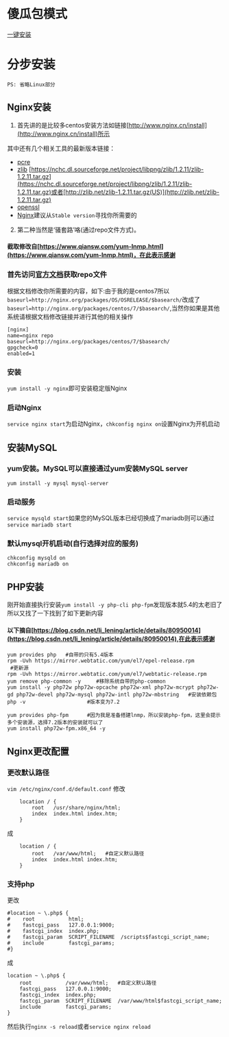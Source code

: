 # 傻瓜包模式

[一键安装](https://lnmp.org/install.html)

# 分步安装

`PS: 省略Linux部分`
## Nginx安装
1. 首先讲的是比较多centos安装方法如链接[http://www.nginx.cn/install](http://www.nginx.cn/install)所示

其中还有几个相关工具的最新版本链接：
- [pcre](ftp://ftp.csx.cam.ac.uk/pub/software/programming/pcre/)
- [zlib](http://zlib.net/) [https://nchc.dl.sourceforge.net/project/libpng/zlib/1.2.11/zlib-1.2.11.tar.gz](https://nchc.dl.sourceforge.net/project/libpng/zlib/1.2.11/zlib-1.2.11.tar.gz)或者[http://zlib.net/zlib-1.2.11.tar.gz(US)](http://zlib.net/zlib-1.2.11.tar.gz)
- [openssl](https://www.openssl.org/source/)
- [Nginx](https://nginx.org/en/download.html)建议从`Stable version`寻找你所需要的

2. 第二种当然是‘骚套路’咯(通过repo文件方式)。

#### 截取修改自[https://www.qiansw.com/yum-lnmp.html](https://www.qiansw.com/yum-lnmp.html)，在此表示感谢
### 首先访问[官方文档](https://nginx.org/en/linux_packages.html#stable)获取repo文件
根据文档修改你所需要的内容，如下:由于我的是centos7所以`baseurl=http://nginx.org/packages/OS/OSRELEASE/$basearch/`改成了`baseurl=http://nginx.org/packages/centos/7/$basearch/`,当然你如果是其他系统请根据文档修改链接并进行其他的相关操作
```
[nginx]
name=nginx repo
baseurl=http://nginx.org/packages/centos/7/$basearch/
gpgcheck=0
enabled=1
```
### 安装
`yum install -y nginx`即可安装稳定版Nginx
### 启动Nginx
`service nginx start`为启动Nginx，`chkconfig nginx on`设置Nginx为开机启动

## 安装MySQL
### yum安装。MySQL可以直接通过yum安装MySQL server
`yum install -y mysql mysql-server`
### 启动服务
`service mysqld start`如果您的MySQL版本已经切换成了mariadb则可以通过`service mariadb start`
### 默认mysql开机启动(自行选择对应的服务)
```
chkconfig mysqld on
chkconfig mariadb on
```

## PHP安装
刚开始直接执行安装`yum install -y php-cli php-fpm`发现版本就5.4的太老旧了所以又找了一下找到了如下更新内容
#### 以下摘自[https://blog.csdn.net/li_lening/article/details/80950014](https://blog.csdn.net/li_lening/article/details/80950014),在此表示感谢
```
yum provides php   #自带的只有5.4版本
rpm -Uvh https://mirror.webtatic.com/yum/el7/epel-release.rpm         #更新源
rpm -Uvh https://mirror.webtatic.com/yum/el7/webtatic-release.rpm
yum remove php-common -y     #移除系统自带的php-common
yum install -y php72w php72w-opcache php72w-xml php72w-mcrypt php72w-gd php72w-devel php72w-mysql php72w-intl php72w-mbstring   #安装依赖包
php -v                    #版本变为7.2
 
yum provides php-fpm      #因为我是准备搭建lnmp，所以安装php-fpm，这里会提示多个安装源，选择7.2版本的安装就可以了
yum install php72w-fpm.x86_64 -y
```

## Nginx更改配置
### 更改默认路径
`vim /etc/nginx/conf.d/default.conf`
修改
```
    location / {
        root   /usr/share/nginx/html;
        index  index.html index.htm;
    }
```
成
```
    location / {
        root   /var/www/html;   #自定义默认路径
        index  index.html index.htm;
    }
```
### 支持php
更改
```
#location ~ \.php$ {
#    root           html;
#    fastcgi_pass   127.0.0.1:9000;
#    fastcgi_index  index.php;
#    fastcgi_param  SCRIPT_FILENAME  /scripts$fastcgi_script_name;
#    include        fastcgi_params;
#}
```
成
```
location ~ \.php$ {
    root           /var/www/html;   #自定义默认路径
    fastcgi_pass   127.0.0.1:9000;
    fastcgi_index  index.php;
    fastcgi_param  SCRIPT_FILENAME  /var/www/html$fastcgi_script_name;
    include        fastcgi_params;
}
```
然后执行`nginx -s reload`或者`service nginx reload`
